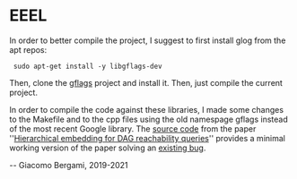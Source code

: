 EEEL
====

In order to better compile the project, I suggest to first install glog from the apt repos:

     sudo apt-get install -y libgflags-dev

Then, clone the [gflags](https://github.com/gflags/gflags) project and install it. Then, just compile the current project.

In order to compile the code against these libraries, I made some changes to the Makefile and to the cpp files using the old namespage gflags instead of the most recent Google library. The  [source code](https://github.com/jackbergus/hierarchy_embedding/) from the paper ''[Hierarchical embedding for DAG reachability queries](https://dl.acm.org/doi/abs/10.1145/3410566.3410583)'' provides a minimal working version of the paper solving an [existing bug](https://github.com/ZhitingHu/EEEL/issues/6). 

-- Giacomo Bergami, 2019-2021
